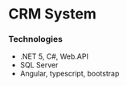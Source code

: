 # CRM System

### Technologies

- .NET 5, C#, Web.API
- SQL Server
- Angular, typescript, bootstrap
